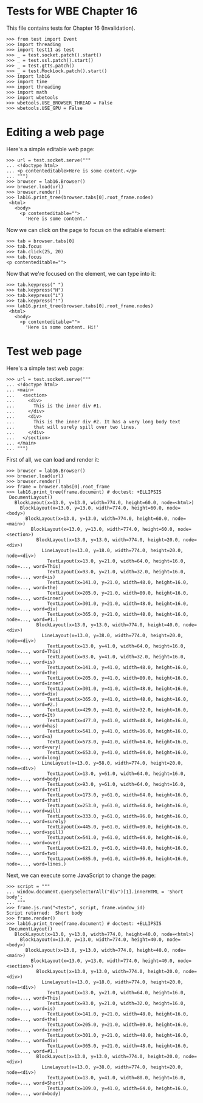 Tests for WBE Chapter 16
========================

This file contains tests for Chapter 16 (Invalidation).

    >>> from test import Event
    >>> import threading
    >>> import test11 as test
    >>> _ = test.socket.patch().start()
    >>> _ = test.ssl.patch().start()
    >>> _ = test.gtts.patch()
    >>> _ = test.MockLock.patch().start()
    >>> import lab16
    >>> import time
    >>> import threading
    >>> import math
    >>> import wbetools
    >>> wbetools.USE_BROWSER_THREAD = False
    >>> wbetools.USE_GPU = False

Editing a web page
==================

Here's a simple editable web page:

    >>> url = test.socket.serve("""
    ... <!doctype html>
    ... <p contenteditable>Here is some content.</p>
    ... """)
    >>> browser = lab16.Browser()
    >>> browser.load(url)
    >>> browser.render()
    >>> lab16.print_tree(browser.tabs[0].root_frame.nodes)
     <html>
       <body>
         <p contenteditable="">
           'Here is some content.'

Now we can click on the page to focus on the editable element:

    >>> tab = browser.tabs[0]
    >>> tab.focus
    >>> tab.click(25, 20)
    >>> tab.focus
    <p contenteditable="">

Now that we're focused on the element, we can type into it:

    >>> tab.keypress(" ")
    >>> tab.keypress("H")
    >>> tab.keypress("i")
    >>> tab.keypress("!")
    >>> lab16.print_tree(browser.tabs[0].root_frame.nodes)
     <html>
       <body>
         <p contenteditable="">
           'Here is some content. Hi!'

Test web page
=============

Here's a simple test web page:

    >>> url = test.socket.serve("""
    ... <!doctype html>
    ... <main>
    ...   <section>
    ...     <div>
    ...       This is the inner div #1.
    ...     </div>
    ...     <div>
    ...       This is the inner div #2. It has a very long body text
    ...       that will surely spill over two lines.
    ...     </div>
    ...   </section>
    ... </main>
    ... """)

First of all, we can load and render it:

    >>> browser = lab16.Browser()
    >>> browser.load(url)
    >>> browser.render()
    >>> frame = browser.tabs[0].root_frame
    >>> lab16.print_tree(frame.document) # doctest: +ELLIPSIS
     DocumentLayout()
       BlockLayout(x=13.0, y=13.0, width=774.0, height=60.0, node=<html>)
         BlockLayout(x=13.0, y=13.0, width=774.0, height=60.0, node=<body>)
           BlockLayout(x=13.0, y=13.0, width=774.0, height=60.0, node=<main>)
             BlockLayout(x=13.0, y=13.0, width=774.0, height=60.0, node=<section>)
               BlockLayout(x=13.0, y=13.0, width=774.0, height=20.0, node=<div>)
                 LineLayout(x=13.0, y=18.0, width=774.0, height=20.0, node=<div>)
                   TextLayout(x=13.0, y=21.0, width=64.0, height=16.0, node=..., word=This)
                   TextLayout(x=93.0, y=21.0, width=32.0, height=16.0, node=..., word=is)
                   TextLayout(x=141.0, y=21.0, width=48.0, height=16.0, node=..., word=the)
                   TextLayout(x=205.0, y=21.0, width=80.0, height=16.0, node=..., word=inner)
                   TextLayout(x=301.0, y=21.0, width=48.0, height=16.0, node=..., word=div)
                   TextLayout(x=365.0, y=21.0, width=48.0, height=16.0, node=..., word=#1.)
               BlockLayout(x=13.0, y=13.0, width=774.0, height=40.0, node=<div>)
                 LineLayout(x=13.0, y=38.0, width=774.0, height=20.0, node=<div>)
                   TextLayout(x=13.0, y=41.0, width=64.0, height=16.0, node=..., word=This)
                   TextLayout(x=93.0, y=41.0, width=32.0, height=16.0, node=..., word=is)
                   TextLayout(x=141.0, y=41.0, width=48.0, height=16.0, node=..., word=the)
                   TextLayout(x=205.0, y=41.0, width=80.0, height=16.0, node=..., word=inner)
                   TextLayout(x=301.0, y=41.0, width=48.0, height=16.0, node=..., word=div)
                   TextLayout(x=365.0, y=41.0, width=48.0, height=16.0, node=..., word=#2.)
                   TextLayout(x=429.0, y=41.0, width=32.0, height=16.0, node=..., word=It)
                   TextLayout(x=477.0, y=41.0, width=48.0, height=16.0, node=..., word=has)
                   TextLayout(x=541.0, y=41.0, width=16.0, height=16.0, node=..., word=a)
                   TextLayout(x=573.0, y=41.0, width=64.0, height=16.0, node=..., word=very)
                   TextLayout(x=653.0, y=41.0, width=64.0, height=16.0, node=..., word=long)
                 LineLayout(x=13.0, y=58.0, width=774.0, height=20.0, node=<div>)
                   TextLayout(x=13.0, y=61.0, width=64.0, height=16.0, node=..., word=body)
                   TextLayout(x=93.0, y=61.0, width=64.0, height=16.0, node=..., word=text)
                   TextLayout(x=173.0, y=61.0, width=64.0, height=16.0, node=..., word=that)
                   TextLayout(x=253.0, y=61.0, width=64.0, height=16.0, node=..., word=will)
                   TextLayout(x=333.0, y=61.0, width=96.0, height=16.0, node=..., word=surely)
                   TextLayout(x=445.0, y=61.0, width=80.0, height=16.0, node=..., word=spill)
                   TextLayout(x=541.0, y=61.0, width=64.0, height=16.0, node=..., word=over)
                   TextLayout(x=621.0, y=61.0, width=48.0, height=16.0, node=..., word=two)
                   TextLayout(x=685.0, y=61.0, width=96.0, height=16.0, node=..., word=lines.)

Next, we can execute some JavaScript to change the page:

    >>> script = """
    ... window.document.querySelectorAll("div")[1].innerHTML = 'Short body';
    ... """
    >>> frame.js.run("<test>", script, frame.window_id)
    Script returned:  Short body
    >>> frame.render()
    >>> lab16.print_tree(frame.document) # doctest: +ELLIPSIS
     DocumentLayout()
       BlockLayout(x=13.0, y=13.0, width=774.0, height=40.0, node=<html>)
         BlockLayout(x=13.0, y=13.0, width=774.0, height=40.0, node=<body>)
           BlockLayout(x=13.0, y=13.0, width=774.0, height=40.0, node=<main>)
             BlockLayout(x=13.0, y=13.0, width=774.0, height=40.0, node=<section>)
               BlockLayout(x=13.0, y=13.0, width=774.0, height=20.0, node=<div>)
                 LineLayout(x=13.0, y=18.0, width=774.0, height=20.0, node=<div>)
                   TextLayout(x=13.0, y=21.0, width=64.0, height=16.0, node=..., word=This)
                   TextLayout(x=93.0, y=21.0, width=32.0, height=16.0, node=..., word=is)
                   TextLayout(x=141.0, y=21.0, width=48.0, height=16.0, node=..., word=the)
                   TextLayout(x=205.0, y=21.0, width=80.0, height=16.0, node=..., word=inner)
                   TextLayout(x=301.0, y=21.0, width=48.0, height=16.0, node=..., word=div)
                   TextLayout(x=365.0, y=21.0, width=48.0, height=16.0, node=..., word=#1.)
               BlockLayout(x=13.0, y=13.0, width=774.0, height=20.0, node=<div>)
                 LineLayout(x=13.0, y=38.0, width=774.0, height=20.0, node=<div>)
                   TextLayout(x=13.0, y=41.0, width=80.0, height=16.0, node=..., word=Short)
                   TextLayout(x=109.0, y=41.0, width=64.0, height=16.0, node=..., word=body)
